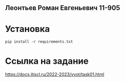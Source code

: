 ## Леонтьев Роман Евгеньевич 11-905

# Установка 
```
pip install -r requirements.txt
```

# Ссылка на задание
https://docs.itiscl.ru/2022-2023/vvot/task01.html
